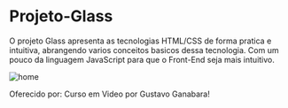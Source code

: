 # Projeto-Glass

O projeto Glass apresenta as tecnologias HTML/CSS de forma pratica e intuitiva, abrangendo varios conceitos basicos dessa tecnologia.
Com um pouco da linguagem JavaScript para que o Front-End seja mais intuitivo. 

![home](https://user-images.githubusercontent.com/55667496/112328035-b387c500-8c94-11eb-9ef3-701eb21ab32d.png)





Oferecido por: Curso em Video por Gustavo Ganabara!

